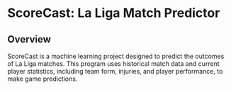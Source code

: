 # ScoreCast: La Liga Match Predictor

## Overview
ScoreCast is a machine learning project designed to predict the outcomes of La Liga matches. This program uses historical match data and current player statistics, including team form, injuries, and player performance, to make game predictions.